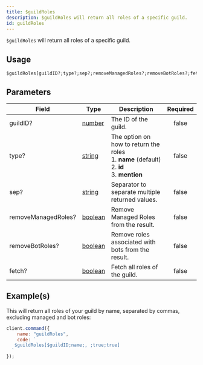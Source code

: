 ```yaml
---
title: $guildRoles
description: $guildRoles will return all roles of a specific guild.
id: guildRoles
---
```


`$guildRoles` will return all roles of a specific guild.

## Usage

```aoi  
$guildRoles[guildID?;type?;sep?;removeManagedRoles?;removeBotRoles?;fetch?]
```

## Parameters

| Field               | Type                                                                                                | Description                                                                                               | Required |
| ------------------- | --------------------------------------------------------------------------------------------------- | --------------------------------------------------------------------------------------------------------- | :------: |
| guildID?            | [number](https://developer.mozilla.org/en-US/docs/Web/JavaScript/Reference/Global_Objects/Number)   | The ID of the guild.                                                                                      |  false   |
| type?               | [string](https://developer.mozilla.org/en-US/docs/Web/JavaScript/Reference/Global_Objects/String)   | The option on how to return the roles <br /> 1. **name** (default) <br /> 2. **id** <br /> 3. **mention** |  false   |
| sep?                | [string](https://developer.mozilla.org/en-US/docs/Web/JavaScript/Reference/Global_Objects/String)   | Separator to separate multiple returned values.                                                           |  false   |
| removeManagedRoles? | [boolean](https://developer.mozilla.org/en-US/docs/Web/JavaScript/Reference/Global_Objects/Boolean) | Remove Managed Roles from the result.                                                                     |  false   |
| removeBotRoles?     | [boolean](https://developer.mozilla.org/en-US/docs/Web/JavaScript/Reference/Global_Objects/Boolean) | Remove roles associated with bots from the result.                                                        |  false   |
| fetch?              | [boolean](https://developer.mozilla.org/en-US/docs/Web/JavaScript/Reference/Global_Objects/Boolean) | Fetch all roles of the guild.                                                                             |  false   |

## Example(s)

This will return all roles of your guild by name, separated by commas, excluding managed and bot roles:

```javascript
client.command({
    name: "guildRoles",
    code: `
   $guildRoles[$guildID;name;, ;true;true]
  `
});
```
